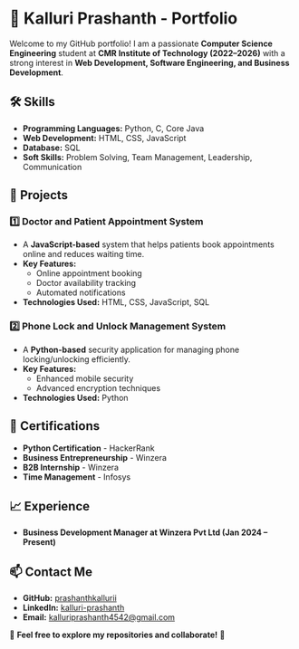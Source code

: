 # 🚀 Kalluri Prashanth - Portfolio

Welcome to my GitHub portfolio! I am a passionate **Computer Science Engineering** student at **CMR Institute of Technology (2022–2026)** with a strong interest in **Web Development, Software Engineering, and Business Development**.

## 🛠️ Skills
- **Programming Languages:** Python, C, Core Java
- **Web Development:** HTML, CSS, JavaScript
- **Database:** SQL
- **Soft Skills:** Problem Solving, Team Management, Leadership, Communication

## 📌 Projects
### 1️⃣ **Doctor and Patient Appointment System**
- A **JavaScript-based** system that helps patients book appointments online and reduces waiting time.
- **Key Features:**
  - Online appointment booking
  - Doctor availability tracking
  - Automated notifications
- **Technologies Used:** HTML, CSS, JavaScript, SQL

### 2️⃣ **Phone Lock and Unlock Management System**
- A **Python-based** security application for managing phone locking/unlocking efficiently.
- **Key Features:**
  - Enhanced mobile security
  - Advanced encryption techniques
- **Technologies Used:** Python

## 📜 Certifications
- **Python Certification** - HackerRank
- **Business Entrepreneurship** - Winzera
- **B2B Internship** - Winzera
- **Time Management** - Infosys

## 📈 Experience
- **Business Development Manager at Winzera Pvt Ltd (Jan 2024 – Present)**

## 📫 Contact Me
- **GitHub:** [prashanthkallurii](https://github.com/prashanthkallurii)
- **LinkedIn:** [kalluri-prashanth](https://www.linkedin.com/in/kalluri-prashanth/)
- **Email:** kalluriprashanth4542@gmail.com

🔗 **Feel free to explore my repositories and collaborate!** 🚀
